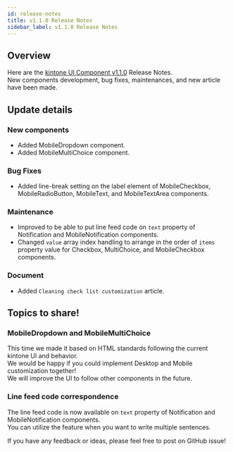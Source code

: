 ```yaml
---
id: release-notes
title: v1.1.0 Release Notes
sidebar_label: v1.1.0 Release Notes
---
```


## Overview

Here are the [kintone UI Component v1.1.0](https://github.com/kintone-labs/kintone-ui-component/releases/tag/v1.1.0) Release Notes.<br/>
New components development, bug fixes, maintenances, and new article have been made.

## Update details
### New components
- Added MobileDropdown component.
- Added MobileMultiChoice component.

### Bug Fixes
- Added line-break setting on the label element of MobileCheckbox, MobileRadioButton, MobileText, and MobileTextArea components.

### Maintenance
- Improved to be able to put line feed code on `text` property of Notification and MobileNotification components.
- Changed `value` array index handling to arrange in the order of `items` property value for Checkbox, MultiChoice, and MobileCheckbox components.

### Document
- Added `Cleaning check list customization` article.

## Topics to share!
### MobileDropdown and MobileMultiChoice
This time we made it based on HTML standards following the current kintone UI and behavior.<br/>
We would be happy if you could implement Desktop and Mobile customization together!<br/>
We will improve the UI to follow other components in the future.

### Line feed code correspondence
The line feed code is now available on `text` property of Notification and MobileNotification components.<br/>
You can utilize the feature when you want to write multiple sentences.

If you have any feedback or ideas, please feel free to post on GitHub issue!
